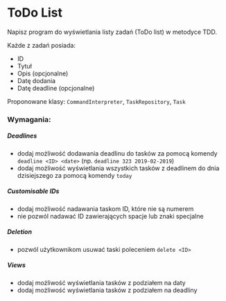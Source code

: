 # ToDo List

Napisz program do wyświetlania listy zadań (ToDo list) w metodyce TDD.

Każde z zadań posiada:
- ID
- Tytuł
- Opis (opcjonalne)
- Datę dodania
- Datę deadline (opcjonalne)

Proponowane klasy: `CommandInterpreter`, `TaskRepository`, `Task`

### Wymagania:
##### Deadlines
* dodaj możliwość dodawania deadlinu do tasków za pomocą komendy `deadline <ID> <date>` (np. `deadline 323 2019-02-2019`)
* dodaj możliwość wyświetlania wszystkich tasków z deadlinem do dnia dzisiejszego za pomocą komendy `today`
##### Customisable IDs
* dodaj możliwość nadawania taskom ID, które nie są numerem
* nie pozwól nadawać ID zawierających spacje lub znaki specjalne
##### Deletion
* pozwól użytkownikom usuwać taski poleceniem `delete <ID>`
##### Views
* dodaj możliwość wyświetlania tasków z podziałem na daty
* dodaj możliwość wyświetlania tasków z podziałem na deadliny